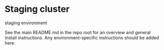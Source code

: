# Staging cluster

staging environment

See the main README.md in the repo root for an overview and general install instructions.  Any environment-specific instructions should be added here.
